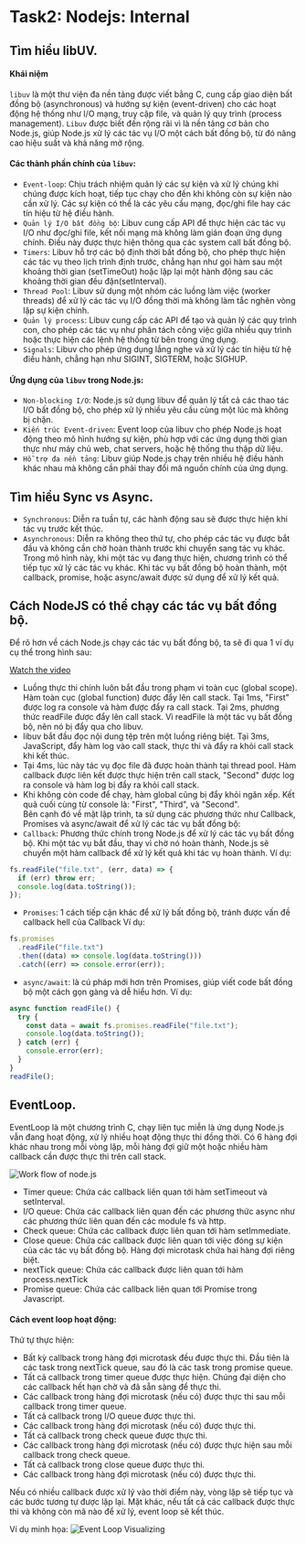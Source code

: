 # Task2: Nodejs: Internal

## Tìm hiểu libUV.

#### Khái niệm

`libuv` là một thư viện đa nền tảng được viết bằng C, cung cấp giao diện bất đồng bộ (asynchronous) và hướng sự kiện (event-driven) cho các hoạt động hệ thống như I/O mạng, truy cập file, và quản lý quy trình (process management). `Libuv` được biết đến rộng rãi vì là nền tảng cơ bản cho Node.js, giúp Node.js xử lý các tác vụ I/O một cách bất đồng bộ, từ đó nâng cao hiệu suất và khả năng mở rộng.

#### Các thành phần chính của `libuv`:

- `Event-loop`: Chịu trách nhiệm quản lý các sự kiện và xử lý chúng khi chúng được kích hoạt, tiếp tục chạy cho đến khi không còn sự kiện nào cần xử lý. Các sự kiện có thể là các yêu cầu mạng, đọc/ghi file hay các tín hiệu từ hệ điều hành.
- `Quản lý I/O bất đồng bộ`: Libuv cung cấp API để thực hiện các tác vụ I/O như đọc/ghi file, kết nối mạng mà không làm gián đoạn ứng dụng chính. Điều này được thực hiện thông qua các system call bất đồng bộ.
- `Timers`: Libuv hỗ trợ các bộ định thời bất đồng bộ, cho phép thực hiện các tác vụ theo lịch trình định trước, chẳng hạn như gọi hàm sau một khoảng thời gian (setTimeOut) hoặc lặp lại một hành động sau các khoảng thời gian đều đặn(setInterval).
- `Thread Pool`: Libuv sử dụng một nhóm các luồng làm việc (worker threads) để xử lý các tác vụ I/O đồng thời mà không làm tắc nghẽn vòng lặp sự kiện chính.
- `Quản lý process`: Libuv cung cấp các API để tạo và quản lý các quy trình con, cho phép các tác vụ như phân tách công việc giữa nhiều quy trình hoặc thực hiện các lệnh hệ thống từ bên trong ứng dụng.
- `Signals`: Libuv cho phép ứng dụng lắng nghe và xử lý các tín hiệu từ hệ điều hành, chẳng hạn như SIGINT, SIGTERM, hoặc SIGHUP.

#### Ứng dụng của `libuv` trong Node.js:

- `Non-blocking I/O`: Node.js sử dụng libuv để quản lý tất cả các thao tác I/O bất đồng bộ, cho phép xử lý nhiều yêu cầu cùng một lúc mà không bị chặn.
- `Kiến trúc Event-driven`: Event loop của libuv cho phép Node.js hoạt động theo mô hình hướng sự kiện, phù hợp với các ứng dụng thời gian thực như máy chủ web, chat servers, hoặc hệ thống thu thập dữ liệu.
- `Hỗ trợ đa nền tảng`: Libuv giúp Node.js chạy trên nhiều hệ điều hành khác nhau mà không cần phải thay đổi mã nguồn chính của ứng dụng.

## Tìm hiểu Sync vs Async.

- `Synchronous`: Diễn ra tuần tự, các hành động sau sẽ được thực hiện khi tác vụ trước kết thúc.
- `Asynchronous`: Diễn ra không theo thứ tự, cho phép các tác vụ được bắt đầu và không cần chờ hoàn thành trước khi chuyển sang tác vụ khác. Trong mô hình này, khi một tác vụ đang thực hiện, chương trình có thể tiếp tục xử lý các tác vụ khác. Khi tác vụ bất đồng bộ hoàn thành, một callback, promise, hoặc async/await được sử dụng để xử lý kết quả.

## Cách NodeJS có thể chạy các tác vụ bất đồng bộ.

Để rõ hơn về cách Node.js chạy các tác vụ bất đồng bộ, ta sẽ đi qua 1 ví dụ cụ thể trong hình sau:

[Watch the video](https://cdn.builder.io/o/assets%2FYJIGb4i01jvw0SRdL5Bt%2Fd5131502a8e84dfcab11f1c3820101b7%2Fcompressed?apiKey=YJIGb4i01jvw0SRdL5Bt&token=d5131502a8e84dfcab11f1c3820101b7&alt=media&optimized=true)

- Luồng thực thi chính luôn bắt đầu trong phạm vi toàn cục (global scope). Hàm toàn cục (global function) được đẩy lên call stack. Tại 1ms, "First" được log ra console và hàm được đẩy ra call stack. Tại 2ms, phương thức readFile được đẩy lên call stack. Vì readFile là một tác vụ bất đồng bộ, nên nó bị đẩy qua cho libuv.
- libuv bắt đầu đọc nội dung tệp trên một luồng riêng biệt. Tại 3ms, JavaScript, đẩy hàm log vào call stack, thực thi và đẩy ra khỏi call stack khi kết thúc.
- Tại 4ms, lúc này tác vụ đọc file đã được hoàn thành tại thread pool. Hàm callback được liên kết được thực hiện trên call stack, "Second" được log ra console và hàm log bị đẩy ra khỏi call stack.
- Khi không còn code để chạy, hàm global cũng bị đẩy khỏi ngăn xếp. Kết quả cuối cùng từ console là: "First", "Third", và "Second".
  \
  Bên cạnh đó về mặt lập trình, ta sử dụng các phương thức như Callback, Promises và async/await để xử lý các tác vụ bất đồng bộ:
- `Callback`: Phương thức chính trong Node.js để xử lý các tác vụ bất đồng bộ. Khi một tác vụ bắt đầu, thay vì chờ nó hoàn thành, Node.js sẽ chuyển một hàm callback để xử lý kết quả khi tác vụ hoàn thành.
  Ví dụ:

```js
fs.readFile("file.txt", (err, data) => {
  if (err) throw err;
  console.log(data.toString());
});
```

- `Promises`: 1 cách tiếp cận khác để xử lý bất đồng bộ, tránh được vấn đề callback hell của Callback
  Ví dụ:

```js
fs.promises
  .readFile("file.txt")
  .then((data) => console.log(data.toString()))
  .catch((err) => console.error(err));
```

- `async/await`: là cú pháp mới hơn trên Promises, giúp viết code bất đồng bộ một cách gọn gàng và dễ hiểu hơn.
  Ví dụ:

```js
async function readFile() {
  try {
    const data = await fs.promises.readFile("file.txt");
    console.log(data.toString());
  } catch (err) {
    console.error(err);
  }
}
readFile();
```

## EventLoop.

EventLoop là một chương trình C, chạy liên tục miễn là ứng dụng Node.js vẫn đang hoạt động, xử lý nhiều hoạt động thực thi đồng thời. Có 6 hàng đợi khác nhau trong mỗi vòng lặp, mỗi hàng đợi giữ một hoặc nhiều hàm callback cần được thực thi trên call stack.

![Work flow of node.js](https://cdn.builder.io/api/v1/image/assets%2FYJIGb4i01jvw0SRdL5Bt%2F6b288555862049b4b5cd7f19e2ae909f?format=webp&width=2000)

- Timer queue: Chứa các callback liên quan tới hàm setTimeout và setInterval.
- I/O queue: Chứa các callback liên quan đến các phương thức async như các phương thức liên quan đến các module fs và http.
- Check queue: Chứa các callback được liên quan tới hàm setImmediate.
- Close queue: Chứa các callback được liên quan tới việc đóng sự kiện của các tác vụ bất đồng bộ.
  Hàng đợi microtask chứa hai hàng đợi riêng biệt.
- nextTick queue: Chứa các callback được liên quan tới hàm process.nextTick
- Promise queue: Chứa các callback liên quan tới Promise trong Javascript.

#### Cách event loop hoạt động:

Thứ tự thực hiện:

- Bất kỳ callback trong hàng đợi microtask đều được thực thi. Đầu tiên là các task trong nextTick queue, sau đó là các task trong promise queue.
- Tất cả callback trong timer queue được thực hiện. Chúng đại diện cho các callback hết hạn chờ và đã sẵn sàng để thực thi.
- Các callback trong hàng đợi microtask (nếu có) được thực thi sau mỗi callback trong timer queue.
- Tất cả callback trong I/O queue được thực thi.
- Các callback trong hàng đợi microtask (nếu có) được thực thi.
- Tất cả callback trong check queue được thực thi.
- Các callback trong hàng đợi microtask (nếu có) được thực hiện sau mỗi callback trong check queue.
- Tất cả callback trong close queue được thực thi.
- Các callback trong hàng đợi microtask (nếu có) được thực thi.

Nếu có nhiều callback được xử lý vào thời điểm này, vòng lặp sẽ tiếp tục và các bước tương tự được lặp lại. Mặt khác, nếu tất cả các callback được thực thi và không còn mã nào để xử lý, event loop sẽ kết thúc.

Ví dụ minh họa:
<img src="https://media.licdn.com/dms/image/v2/D4D12AQHAa2zbhYhlWw/article-cover_image-shrink_720_1280/article-cover_image-shrink_720_1280/0/1686229107951?e=1731542400&amp;v=beta&amp;t=V42aq3uIHYn6IW3OqRwH5TARoVX5q-Fg1-xmWZf33B0" loading="lazy" alt="Event Loop Visualizing" id="ember39" class="reader-cover-image__img evi-image lazy-image ember-view">
